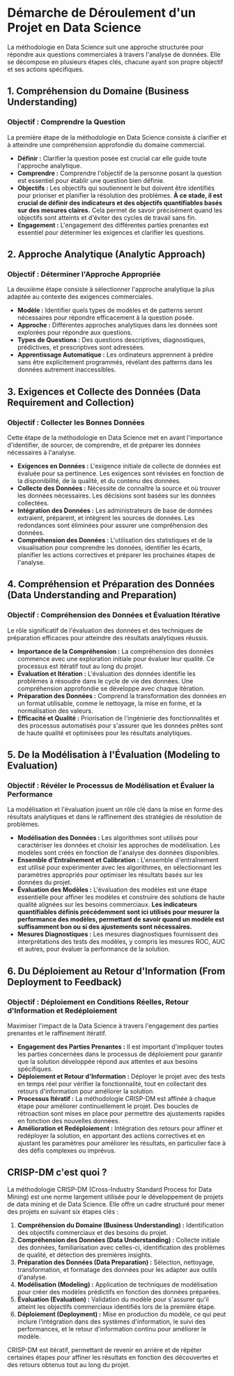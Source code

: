 # Démarche de Déroulement d'un Projet en Data Science

La méthodologie en Data Science suit une approche structurée pour répondre aux questions commerciales à travers l'analyse de données. Elle se décompose en plusieurs étapes clés, chacune ayant son propre objectif et ses actions spécifiques.

## 1. Compréhension du Domaine (Business Understanding)

### Objectif : Comprendre la Question

La première étape de la méthodologie en Data Science consiste à clarifier et à atteindre une compréhension approfondie du domaine commercial.

- **Définir :** Clarifier la question posée est crucial car elle guide toute l'approche analytique.
- **Comprendre :** Comprendre l'objectif de la personne posant la question est essentiel pour établir une question bien définie.
- **Objectifs :** Les objectifs qui soutiennent le but doivent être identifiés pour prioriser et planifier la résolution des problèmes. **À ce stade, il est crucial de définir des indicateurs et des objectifs quantifiables basés sur des mesures claires.** Cela permet de savoir précisément quand les objectifs sont atteints et d'éviter des cycles de travail sans fin.
- **Engagement :** L'engagement des différentes parties prenantes est essentiel pour déterminer les exigences et clarifier les questions.

## 2. Approche Analytique (Analytic Approach)

### Objectif : Déterminer l'Approche Appropriée

La deuxième étape consiste à sélectionner l'approche analytique la plus adaptée au contexte des exigences commerciales.

- **Modèle :** Identifier quels types de modèles et de patterns seront nécessaires pour répondre efficacement à la question posée.
- **Approche :** Différentes approches analytiques dans les données sont explorées pour répondre aux questions.
- **Types de Questions :** Des questions descriptives, diagnostiques, prédictives, et prescriptives sont adressées.
- **Apprentissage Automatique :** Les ordinateurs apprennent à prédire sans être explicitement programmés, révélant des patterns dans les données autrement inaccessibles.

## 3. Exigences et Collecte des Données (Data Requirement and Collection)

### Objectif : Collecter les Bonnes Données

Cette étape de la méthodologie en Data Science met en avant l'importance d'identifier, de sourcer, de comprendre, et de préparer les données nécessaires à l'analyse.

- **Exigences en Données :** L'exigence initiale de collecte de données est évaluée pour sa pertinence. Les exigences sont révisées en fonction de la disponibilité, de la qualité, et du contenu des données.
- **Collecte des Données :** Nécessite de connaître la source et où trouver les données nécessaires. Les décisions sont basées sur les données collectées.
- **Intégration des Données :** Les administrateurs de base de données extraient, préparent, et intègrent les sources de données. Les redondances sont éliminées pour assurer une compréhension des données.
- **Compréhension des Données :** L'utilisation des statistiques et de la visualisation pour comprendre les données, identifier les écarts, planifier les actions correctives et préparer les prochaines étapes de l'analyse.

## 4. Compréhension et Préparation des Données (Data Understanding and Preparation)

### Objectif : Compréhension des Données et Évaluation Itérative

Le rôle significatif de l'évaluation des données et des techniques de préparation efficaces pour atteindre des résultats analytiques réussis.

- **Importance de la Compréhension :** La compréhension des données commence avec une exploration initiale pour évaluer leur qualité. Ce processus est itératif tout au long du projet.
- **Évaluation et Itération :** L'évaluation des données identifie les problèmes à résoudre dans le cycle de vie des données. Une compréhension approfondie se développe avec chaque itération.
- **Préparation des Données :** Comprend la transformation des données en un format utilisable, comme le nettoyage, la mise en forme, et la normalisation des valeurs.
- **Efficacité et Qualité :** Priorisation de l'ingénierie des fonctionnalités et des processus automatisés pour s'assurer que les données prêtes sont de haute qualité et optimisées pour les résultats analytiques.

## 5. De la Modélisation à l'Évaluation (Modeling to Evaluation)

### Objectif : Révéler le Processus de Modélisation et Évaluer la Performance

La modélisation et l'évaluation jouent un rôle clé dans la mise en forme des résultats analytiques et dans le raffinement des stratégies de résolution de problèmes.

- **Modélisation des Données :** Les algorithmes sont utilisés pour caractériser les données et choisir les approches de modélisation. Les modèles sont créés en fonction de l'analyse des données disponibles.
- **Ensemble d'Entraînement et Calibration :** L'ensemble d'entraînement est utilisé pour expérimenter avec les algorithmes, en sélectionnant les paramètres appropriés pour optimiser les résultats basés sur les données du projet.
- **Évaluation des Modèles :** L'évaluation des modèles est une étape essentielle pour affiner les modèles et construire des solutions de haute qualité alignées sur les besoins commerciaux. **Les indicateurs quantifiables définis précédemment sont ici utilisés pour mesurer la performance des modèles, permettant de savoir quand un modèle est suffisamment bon ou si des ajustements sont nécessaires.**
- **Mesures Diagnostiques :** Les mesures diagnostiques fournissent des interprétations des tests des modèles, y compris les mesures ROC, AUC et autres, pour évaluer la performance de la solution.

## 6. Du Déploiement au Retour d'Information (From Deployment to Feedback)

### Objectif : Déploiement en Conditions Réelles, Retour d'Information et Redéploiement

Maximiser l'impact de la Data Science à travers l'engagement des parties prenantes et le raffinement itératif.

- **Engagement des Parties Prenantes :** Il est important d'impliquer toutes les parties concernées dans le processus de déploiement pour garantir que la solution développée répond aux attentes et aux besoins spécifiques.
- **Déploiement et Retour d'Information :** Déployer le projet avec des tests en temps réel pour vérifier la fonctionnalité, tout en collectant des retours d'information pour améliorer la solution.
- **Processus Itératif :** La méthodologie CRISP-DM est affinée à chaque étape pour améliorer continuellement le projet. Des boucles de rétroaction sont mises en place pour permettre des ajustements rapides en fonction des nouvelles données.
- **Amélioration et Redéploiement :** Intégration des retours pour affiner et redéployer la solution, en apportant des actions correctives et en ajustant les paramètres pour améliorer les résultats, en particulier face à des défis complexes ou imprévus.

## CRISP-DM c'est quoi ?

La méthodologie CRISP-DM (Cross-Industry Standard Process for Data Mining) est une norme largement utilisée pour le développement de projets de data mining et de Data Science. Elle offre un cadre structuré pour mener des projets en suivant six étapes clés :

1. **Compréhension du Domaine (Business Understanding) :** Identification des objectifs commerciaux et des besoins du projet.
2. **Compréhension des Données (Data Understanding) :** Collecte initiale des données, familiarisation avec celles-ci, identification des problèmes de qualité, et détection des premières insights.
3. **Préparation des Données (Data Preparation) :** Sélection, nettoyage, transformation, et formatage des données pour les adapter aux outils d'analyse.
4. **Modélisation (Modeling) :** Application de techniques de modélisation pour créer des modèles prédictifs en fonction des données préparées.
5. **Évaluation (Evaluation) :** Validation du modèle pour s'assurer qu'il atteint les objectifs commerciaux identifiés lors de la première étape.
6. **Déploiement (Deployment) :** Mise en production du modèle, ce qui peut inclure l'intégration dans des systèmes d'information, le suivi des performances, et le retour d'information continu pour améliorer le modèle.

CRISP-DM est itératif, permettant de revenir en arrière et de répéter certaines étapes pour affiner les résultats en fonction des découvertes et des retours obtenus tout au long du projet.
